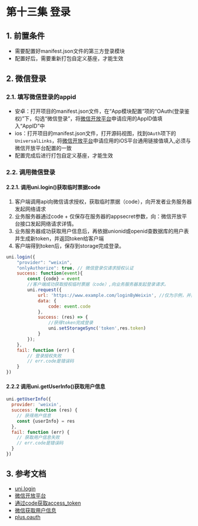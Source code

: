 # 第十三集 登录

## 1. 前置条件
- 需要配置好manifest.json文件的第三方登录模块
- 配置好后，需要重新打包自定义基座，才能生效

## 2. 微信登录
### 2.1. 填写微信登录的appid
- 安卓：打开项目的manifest.json文件，在“App模块配置”项的“OAuth(登录鉴权)”下，勾选“微信登录”，将[微信开放平台](https://open.weixin.qq.com/)申请应用的AppID值填入“AppID”中
- ios：打开项目的manifest.json文件，打开源码视图，找到`OAuth`项下的`UniversalLinks`，将[微信开放平台](https://open.weixin.qq.com/)申请应用的iOS平台通用链接值填入,必须与微信开放平台配置的一致
- 配置完成后进行打包自定义基座，才能生效

### 2.2. 调用微信登录
#### 2.2.1. 调用uni.login()获取临时票据code
1. 客户端调用api向微信请求授权，获取临时票据（code），向开发者业务服务器发起网络请求
2. 业务服务器通过code + 仅保存在服务器的appsecret参数，向：微信开放平台接口发起网络请求详情。
3. 业务服务器成功获取用户信息后，再依据unionid或openid查数据库的用户表并生成新token，并返回token给客户端
4. 客户端得到token后，保存到storage完成登录。
```js
uni.login({ 
	"provider": "weixin",
	"onlyAuthorize": true, // 微信登录仅请求授权认证
	success: function(event){
		const {code} = event
		//客户端成功获取授权临时票据（code）,向业务服务器发起登录请求。
		uni.request({
		    url: 'https://www.example.com/loginByWeixin', //仅为示例，并非真实接口地址。
		    data: {
		        code: event.code
		    },
		    success: (res) => {
		        //获得token完成登录
				uni.setStorageSync('token',res.token)
		    }
		});
	},
	fail: function (err) {
        // 登录授权失败  
        // err.code是错误码
    }
})

```

#### 2.2.2 调用uni.getUserInfo()获取用户信息
```js
uni.getUserInfo({
  provider: 'weixin',
  success: function (res) {
    // 获得用户信息
    const {userInfo} = res
  },
  fail: function (err) {
    // 获取用户信息失败
    // err.code是错误码
  }
})
```


## 3. 参考文档
- [uni.login](https://uniapp.dcloud.net.cn/api/plugins/login.html)
- [微信开放平台](https://open.weixin.qq.com/)
- [通过code获取access_token](https://developers.weixin.qq.com/doc/oplatform/Mobile_App/WeChat_Login/Development_Guide.html#%E7%AC%AC%E4%BA%8C%E6%AD%A5%EF%BC%9A%E9%80%9A%E8%BF%87-code-%E8%8E%B7%E5%8F%96-access-token)
- [微信获取用户信息](https://developers.weixin.qq.com/doc/oplatform/Mobile_App/WeChat_Login/Development_Guide.html#%E7%AC%AC%E5%9B%9B%E6%AD%A5%EF%BC%9A%E8%8E%B7%E5%8F%96%E7%94%A8%E6%88%B7%E4%BF%A1%E6%81%AF)
- [plus.oauth](https://www.html5plus.org/doc/zh_cn/oauth.html)




